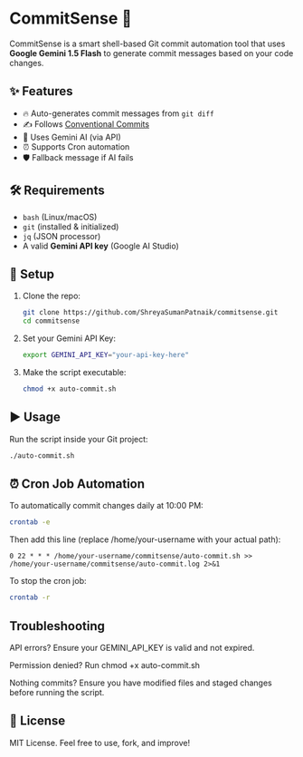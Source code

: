 # CommitSense 🚀

CommitSense is a smart shell-based Git commit automation tool that uses **Google Gemini 1.5 Flash** to generate commit messages based on your code changes.

## ✨ Features

- 🔥 Auto-generates commit messages from `git diff`
- ✍️ Follows [Conventional Commits](https://www.conventionalcommits.org/)
- 🤖 Uses Gemini AI (via API)
- ⏰ Supports Cron automation
- 🛡️ Fallback message if AI fails

## 🛠️ Requirements

- `bash` (Linux/macOS)
- `git` (installed & initialized)
- `jq` (JSON processor)
- A valid **Gemini API key** (Google AI Studio)

## 🔧 Setup

1. Clone the repo:
   ```bash
   git clone https://github.com/ShreyaSumanPatnaik/commitsense.git
   cd commitsense
   ```
2. Set your Gemini API Key:
   ```bash
   export GEMINI_API_KEY="your-api-key-here"
   ```
3. Make the script executable:
   ```bash
   chmod +x auto-commit.sh
   ```
## ▶️ Usage

Run the script inside your Git project:

```bash
./auto-commit.sh
```

## ⏰ Cron Job Automation
To automatically commit changes daily at 10:00 PM:
```bash
crontab -e
```

Then add this line (replace /home/your-username with your actual path):
```cron
0 22 * * * /home/your-username/commitsense/auto-commit.sh >> /home/your-username/commitsense/auto-commit.log 2>&1
```

To stop the cron job:
```bash
crontab -r
```

## Troubleshooting
API errors? Ensure your GEMINI_API_KEY is valid and not expired.

Permission denied? Run chmod +x auto-commit.sh

Nothing commits? Ensure you have modified files and staged changes before running the script.

## 📄 License  
MIT License. Feel free to use, fork, and improve!
